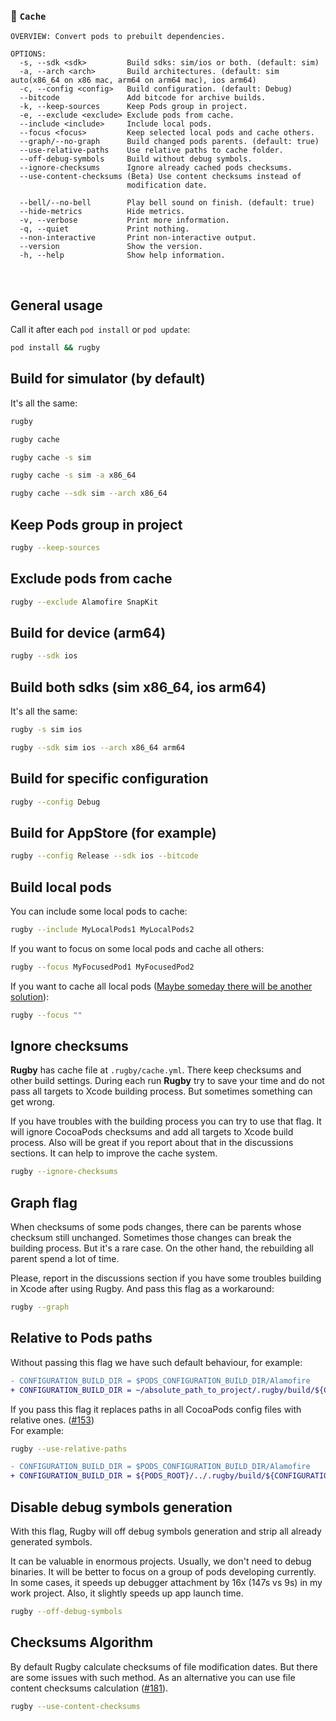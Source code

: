 
### 🏈 `Cache`

```
OVERVIEW: Convert pods to prebuilt dependencies.

OPTIONS:
  -s, --sdk <sdk>         Build sdks: sim/ios or both. (default: sim)
  -a, --arch <arch>       Build architectures. (default: sim auto(x86_64 on x86 mac, arm64 on arm64 mac), ios arm64)
  -c, --config <config>   Build configuration. (default: Debug)
  --bitcode               Add bitcode for archive builds.
  -k, --keep-sources      Keep Pods group in project.
  -e, --exclude <exclude> Exclude pods from cache.
  --include <include>     Include local pods.
  --focus <focus>         Keep selected local pods and cache others.
  --graph/--no-graph      Build changed pods parents. (default: true)
  --use-relative-paths    Use relative paths to cache folder.
  --off-debug-symbols     Build without debug symbols.
  --ignore-checksums      Ignore already cached pods checksums.
  --use-content-checksums (Beta) Use content checksums instead of
                          modification date.

  --bell/--no-bell        Play bell sound on finish. (default: true)
  --hide-metrics          Hide metrics.
  -v, --verbose           Print more information.
  -q, --quiet             Print nothing.
  --non-interactive       Print non-interactive output.
  --version               Show the version.
  -h, --help              Show help information.
```

<br>

## General usage

Call it after each `pod install` or `pod update`:
```bash
pod install && rugby
```

## Build for simulator (by default)

It's all the same:

```bash
rugby
```

```bash
rugby cache
```

```bash
rugby cache -s sim
```

```bash
rugby cache -s sim -a x86_64
```

```bash
rugby cache --sdk sim --arch x86_64
```

## Keep Pods group in project

```bash
rugby --keep-sources
```

## Exclude pods from cache

```bash
rugby --exclude Alamofire SnapKit
```

## Build for device (arm64)

```bash
rugby --sdk ios
```

## Build both sdks (sim x86_64, ios arm64)

It's all the same:

```bash
rugby -s sim ios
```

```bash
rugby --sdk sim ios --arch x86_64 arm64
```

## Build for specific configuration

```bash
rugby --config Debug
```

## Build for AppStore (for example)

```bash
rugby --config Release --sdk ios --bitcode
```

## Build local pods

You can include some local pods to cache:

```bash
rugby --include MyLocalPods1 MyLocalPods2
```

If you want to focus on some local pods and cache all others:

```bash
rugby --focus MyFocusedPod1 MyFocusedPod2
```

If you want to cache all local pods ([Maybe someday there will be another solution](https://github.com/apple/swift-argument-parser/pull/317)):

```bash
rugby --focus ""
```

## Ignore checksums

**Rugby** has cache file at `.rugby/cache.yml`. There keep checksums and other build settings. During each run **Rugby** try to save your time and do not pass all targets to Xcode building process. But sometimes something can get wrong. 

If you have troubles with the building process you can try to use that flag. It will ignore CocoaPods checksums and add all targets to Xcode build process. Also will be great if you report about that in the discussions sections. It can help to improve the cache system.

```bash
rugby --ignore-checksums
```

## Graph flag

When checksums of some pods changes, there can be parents whose checksum still unchanged. Sometimes those changes can break the building process. But it's a rare case. On the other hand, the rebuilding all parent spend a lot of time.

Please, report in the discussions section if you have some troubles building in Xcode after using Rugby. And pass this flag as a workaround:

```bash
rugby --graph
```

## Relative to Pods paths

Without passing this flag we have such default behaviour, for example:
```diff
- CONFIGURATION_BUILD_DIR = $PODS_CONFIGURATION_BUILD_DIR/Alamofire
+ CONFIGURATION_BUILD_DIR = ~/absolute_path_to_project/.rugby/build/${CONFIGURATION}${EFFECTIVE_PLATFORM_NAME}/Alamofire
```

If you pass this flag it replaces paths in all CocoaPods config files with relative ones. ([#153](https://github.com/swiftyfinch/Rugby/issues/153))<br>
For example:
```bash
rugby --use-relative-paths
```

```diff
- CONFIGURATION_BUILD_DIR = $PODS_CONFIGURATION_BUILD_DIR/Alamofire
+ CONFIGURATION_BUILD_DIR = ${PODS_ROOT}/../.rugby/build/${CONFIGURATION}${EFFECTIVE_PLATFORM_NAME}/Alamofire
```

## Disable debug symbols generation

With this flag, Rugby will off debug symbols generation and strip all already generated symbols.

It can be valuable in enormous projects. Usually, we don't need to debug binaries. It will be better to focus on a group of pods developing currently.
In some cases, it speeds up debugger attachment by 16x (147s vs 9s) in my work project.
Also, it slightly speeds up app launch time.

```bash
rugby --off-debug-symbols
```

## Checksums Algorithm

By default Rugby calculate checksums of file modification dates. But there are some issues with such method. As an alternative you can use file content checksums calculation ([#181](https://github.com/swiftyfinch/Rugby/pull/181)).

```bash
rugby --use-content-checksums
```
